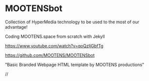 # MOOTENSbot
Collection of HyperMedia technology to be used to the most of our advantage!

Coding MOOTENS.space from scratch with Jekyll

https://www.youtube.com/watch?v=qoQzIjGbfTg

https://github.com/MOOTENS/MOOTENSbot

"Basic Branded Webpage HTML template by MOOTENS productions" 

 <title>🌎❤️MOOTENSbot 🔥 💦Tools 👙🌎 👁️ 😊 for 💕 🙄 💜 😍 😊 Improvement 💕 Through Hypermedia 🏳️‍🌈 🏳️‍🌈 in Business, 🌊 🌊 💕 Art, Technology, 👁️ Health 🖖😂👌 🌎 ... 💜 ...</title>

// <title> shows on the address bar of the browser

 <meta name="Description" content='Tools 😏 for automated content creation,🖖😂👌 Open source, programming, web apps, for Designers, Programmers, Entrepreneurs, Brands, MOOTENS productions Follow Train of Thought😹... When 💕 🔥 😂 🌊 you 🌎 😂 😫 😫 commit 🔥 💜 🧠 💦 yourself 🔥 💦 to 👌 👙 🌎 🤾‍♂️ 😏 🔥 👌 ❤️ ... ... 💦 😏 🔥 😏 🏳️‍🌈 😊 🌊 ... the 💜 💦 😊 😫 universe 🧠 THE 💜 UNIVERSE ... 🏳️‍🌈 😏 🌊 COMMITS 👍 😤 ITSELF ❤️ 🖖 😏 🙄 🧠 💜 💜 😊 🌎 💜 👌 🌊 👁️ 👍 BACK 🥰 ❤️ 👍 🔥 ❤️ TO 👙 😊 🌎 🔥 YOU...... 🌎 '>

// This shows up on GOOGLE
// Google truncates the 

// Connecting to github

https://github.com/MOOTENS/MOOTENSbot.git

Now my VSCODE is connected to Git.

Nice. This is the first time ever. Now time to setup jekyll

---

Open Collective link

https://opencollective.com/mootens-productions

https://mootens.github.io/MOOTENSbot/

now back to MOOTENS.github.io

Changed some DNS settings in BlueHost

Reads like it's going to take a few hours to take effect.

I have already double, triple checked the settings, and looks like there is no more to change, just wait the few hours.

https://www.google.com/search?q=pwa+jekyll

VERY INTRIEGING

https://github.com/lavas-project/jekyll-pwa

https://xiaoiver.github.io/

THE FUCKING ADD TO HOMESCREEN BUTTON ACTUALLY POPS OFF IN MY PHONE AND ITS HOSTED THROUGH GITHUB, AND HE HAS AN OPEN SOURCE PROJECT TO SHARE THE KNOWLEDGE HE HAS IMPLEMENTED.

WOWOWOWOW


